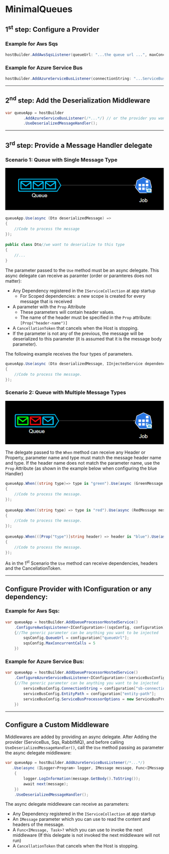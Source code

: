 # MinimalQueues


## **1<sup>st</sup> step: Configure a Provider**

### Example for **Aws Sqs**

```csharp
hostBuilder.AddAwsSqsListener(queueUrl: "...the queue url ...", maxConcurrency: 5)
```
### Example for **Azure Service Bus**
```csharp
hostBuilder.AddAzureServiceBusListener(connectionString: "...ServiceBus connection string..", entityPath: "...the entity path...")
```
---
## **2<sup>nd</sup> step: Add the Deserialization Middleware**
```csharp
var queueApp = hostBuilder
        .AddAzureServiceBusListener(/*...*/) // or the provider you want 
        .UseDeserializedMessageHandler();
```
---
## **3<sup>rd</sup> step: Provide a Message Handler delegate**

### **Scenario 1:** Queue with Single Message Type

![](images/queue-single-message-type.PNG)

```csharp
queueApp.Use(async (Dto deserializedMessage) =>
{
    //Code to process the message
});

public class Dto//we want to deserialize to this type
{
    //...
}
```
The parameter passed to the `Use` method must be an async delegate. This async delegate can receive as paramter (order or paramteres does not matter):
- Any Dependency registered in the `IServiceCollection` at app startup
    - For Scoped dependencies: a new scope is created for every message that is received
- A parameter with the `Prop` Attribute
    - These parameters will contain header values.
    - The name of the header must be specified in the `Prop` attribute: `[Prop("header-name")]`
- A `CancellationToken` that cancels when the Host is stopping.
- If the parameter is not any of the previous, the message will be deserialized to this parameter (it is assumed that it is the message body parameter).

The following example receives the four types of parameters.

```csharp
queueApp.Use(async (Dto deserializedMessage, IInjectedService dependency, [Prop("someHeader")] string headerValue, CancellationToken cancellation) =>
{
    //Code to process the message.
});
```

### **Scenario 2:** Queue with Multiple Message Types
![](images/queue-multiple-message-types.PNG)

The delegate passed to the `When` method can receive any Header or Property, parameter name and type must match the message header name and type.
If the header name does not match the parameter name, use the `Prop` Attribute (as shown in the example below when configuring the blue Handler)

```csharp
queueApp.When((string type)=> type is "green").Use(async (GreenMessage message) =>
{
    //Code to process the message.
});

queueApp.When((string type) => type is "red").Use(async (RedMessage message) =>
{
    //Code to process the message.  
});

queueApp.When(([Prop("type")]string header) => header is "blue").Use(async (BlueMessage message) =>
{
    //Code to process the message.  
});
```
As in the 1<sup>st</sup> Scenario the `Use` method can receive dependencies, headers and the CancellationToken.

---

## **Configure Provider with IConfiguration or any dependency:**
### Example for Aws Sqs:
```csharp
var queueApp = hostBuilder.AddQueueProcessorHostedService()
    .ConfigureAwsSqsListener<IConfiguration>((sqsConfig, configuration) =>
    {//The generic parameter can be anything you want to be injected
        sqsConfig.QueueUrl = configuration["queueUrl"];
        sqsConfig.MaxConcurrentCalls = 5
    })
```

### Example for Azure Service Bus:
```csharp
var queueApp = hostBuilder.AddQueueProcessorHostedService()    
    .ConfigureAzureServiceBusListener<IConfiguration>((serviceBusConfig, configuration) =>
    {//The generic parameter can be anything you want to be injected
        serviceBusConfig.ConnectionString = configuration["sb-connectionString"];
        serviceBusConfig.EntityPath = configuration["entity-path"];
        serviceBusConfig.ServiceBusProcessorOptions = new ServiceBusProcessorOptions {MaxConcurrentCalls = 5};
    })
```
---
## **Configure a Custom Middleware**
Middlewares are added by providing an async delegate.
After Adding the provider (ServiceBus, Sqs, RabbitMQ), and before calling `UseDeserializedMessageHandler()`, call the `Use` method passing as parameter the async delegate middleware:

```csharp
var queueApp = hostBuilder.AddAzureServiceBusListener(/*...*/)
   .Use(async (ILogger<Program> logger, IMessage message, Func<IMessage, Task>? next) =>
    {
        logger.LogInformation(message.GetBody().ToString());
        await next(message);
    })
    .UseDeserializedMessageHandler();
``` 

The async delegate middleware can receive as parameters:
- Any Dependency registered in the `IServiceCollection` at app startup
- An `IMessage` parameter which you can use to read the content and headers of the message.
- A `Func<IMessage, Task>?` which you can use to invoke the next middleware (If this delegate is not invoked the next middleware will not run)
- A `CancellationToken` that cancels when the Host is stopping.